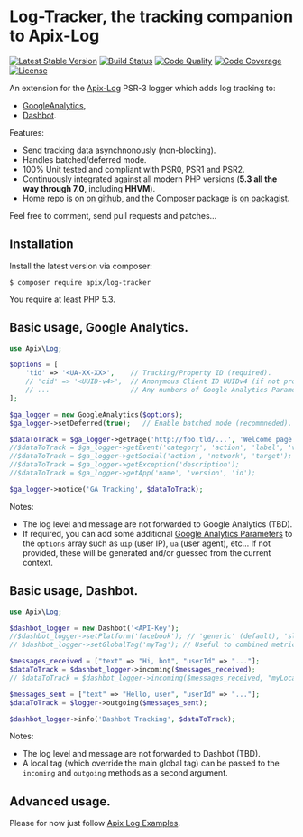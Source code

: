 # Log-Tracker, the tracking companion to Apix-Log

[![Latest Stable Version](https://poser.pugx.org/apix/log-tracker/v/stable.svg)](https://packagist.org/packages/apix/log-tracker)  [![Build Status](https://travis-ci.org/apix/log-tracker.png?branch=master)](https://travis-ci.org/apix/log-tracker)  [![Code Quality](https://scrutinizer-ci.com/g/apix/log-tracker/badges/quality-score.png?b=master)](https://scrutinizer-ci.com/g/apix/log-tracker/?branch=master)  [![Code Coverage](https://scrutinizer-ci.com/g/apix/log-tracker/badges/coverage.png?b=master)](https://scrutinizer-ci.com/g/apix/log-tracker/?branch=master)  [![License](https://poser.pugx.org/apix/log-tracker/license.svg)](https://packagist.org/packages/apix/log-tracker)

An extension for the [Apix-Log](https://github.com/frqnck/apix-log) PSR-3 logger which adds log tracking to:
 * [GoogleAnalytics](src/GoogleAnalytics.php),
 * [Dashbot](src/Dashbot.php).

Features:
 * Send tracking data asynchnonously (non-blocking).
 * Handles batched/deferred mode.
 * 100% Unit tested and compliant with PSR0, PSR1 and PSR2.
 * Continuously integrated against all modern PHP versions (**5.3 all the way through 7.0**, including **HHVM**).
 * Home repo is on [on github](https://github.com/frqnck/apix-log-tracker), and the Composer package is [on packagist](https://packagist.org/packages/frqnck/apix-log-tracker).

Feel free to comment, send pull requests and patches...

## Installation

Install the latest version via composer:

    $ composer require apix/log-tracker

You require at least PHP 5.3.

## Basic usage, Google Analytics.

```php
use Apix\Log;

$options = [
    'tid' => '<UA-XX-XX>',    // Tracking/Property ID (required). 
    // 'cid' => '<UUID-v4>',  // Anonymous Client ID UUIDv4 (if not provided, auto-generated one).
    // ...                    // Any numbers of Google Analytics Parameters (see notes). 
];

$ga_logger = new GoogleAnalytics($options);
$ga_logger->setDeferred(true);   // Enable batched mode (recommneded).

$dataToTrack = $ga_logger->getPage('http://foo.tld/...', 'Welcome page');
//$dataToTrack = $ga_logger->getEvent('category', 'action', 'label', 'value');
//$dataToTrack = $ga_logger->getSocial('action', 'network', 'target');
//$dataToTrack = $ga_logger->getException('description');
//$dataToTrack = $ga_logger->getApp('name', 'version', 'id');

$ga_logger->notice('GA Tracking', $dataToTrack);
```

Notes:
 * The log level and message are not forwarded to Google Analytics (TBD).
 * If required, you can add some additional [Google Analytics Parameters](https://developers.google.com/analytics/devguides/collection/protocol/v1/parameters) to the `options` array such as `uip` (user IP), `ua` (user agent), etc... If not provided, these will be generated and/or guessed from the current context.

## Basic usage, Dashbot.

```php
use Apix\Log;

$dashbot_logger = new Dashbot('<API-Key');
//$dashbot_logger->setPlatform('facebook'); // 'generic' (default), 'slack', 'kik'.
// $dashbot_logger->setGlobalTag('myTag'); // Useful to combined metrics together.

$messages_received = ["text" => "Hi, bot", "userId" => "..."];
$dataToTrack = $dashbot_logger->incoming($messages_received);
// $dataToTrack = $dashbot_logger->incoming($messages_received, "myLocalTag"); // To override the global tag.

$messages_sent = ["text" => "Hello, user", "userId" => "..."];
$dataToTrack = $logger->outgoing($messages_sent);

$dashbot_logger->info('Dashbot Tracking', $dataToTrack);
```

Notes:
 * The log level and message are not forwarded to Dashbot (TBD).
 * A local tag (which override the main global tag) can be passed to the `incoming` and `outgoing` methods as a second argument.



## Advanced usage.

Please for now just follow [Apix Log Examples](https://github.com/frqnck/apix-log).
